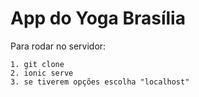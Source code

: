 App do Yoga Brasília
=========
Para rodar no servidor:

```
1. git clone
2. ionic serve
3. se tiverem opções escolha "localhost"
```



